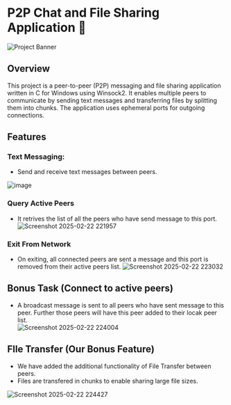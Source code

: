 # P2P Chat and File Sharing Application 🚀

![Project Banner](https://github.com/user-attachments/assets/761b6606-55bf-44b7-a798-409de8d3e431)

## Overview

This project is a peer-to-peer (P2P) messaging and file sharing application written in C for Windows using Winsock2. It enables multiple peers to communicate by sending text messages and transferring files by splitting them into chunks. The application uses ephemeral ports for outgoing connections.

## Features

### Text Messaging:
- Send and receive text messages between peers.

![image](https://github.com/user-attachments/assets/1e0e041b-cc0c-4aa5-802b-29e682e8733e)
### Query Active Peers
- It retrives the list of all the peers who have send message to this port.
![Screenshot 2025-02-22 221957](https://github.com/user-attachments/assets/e0562915-b666-4102-a44f-24602ff4d847)


### Exit From Network
- On exiting, all connected peers are sent a message and this port is removed from their active peers list.
![Screenshot 2025-02-22 223032](https://github.com/user-attachments/assets/8f5db589-a89a-4798-9723-3a4e1c647eb9)



## Bonus Task (Connect to active peers)
-  A broadcast message is sent to all peers who have sent message to this peer. Further those peers will have this peer added to their locak peer list.  
  ![Screenshot 2025-02-22 224004](https://github.com/user-attachments/assets/2a61b573-2ff5-43fd-bbf6-a936c266ec42)

## FIle Transfer (Our Bonus Feature) 
- We have added the additional functionality of File Transfer between peers.
- Files are transfered in chunks to enable sharing large file sizes.
  
![Screenshot 2025-02-22 224427](https://github.com/user-attachments/assets/a9f3a00b-d7f7-44c7-a0d9-b42d494035df)


